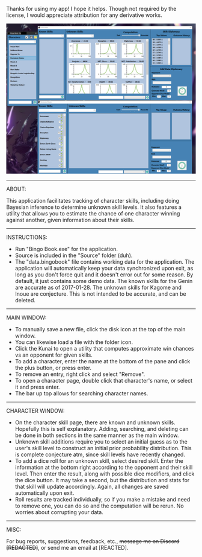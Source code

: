 Thanks for using my app! I hope it helps. Though not required by the license, I would appreciate attribution for any derivative works.

![bingo_book](https://github.com/Nyx-Edelstein/BingoBook/blob/main/bingo_book.PNG)

---

ABOUT:

This application facilitates tracking of character skills, including doing Bayesian inference to determine unknown skill levels. It also features a utility that allows you to estimate the chance of one character winning against another, given information about their skills.

---

INSTRUCTIONS:

* Run "Bingo Book.exe" for the application.
* Source is included in the "Source" folder (duh).
* The "data.bingobook" file contains working data for the application. The application will automatically keep your data synchronized upon exit, as long as you don't force quit and it doesn't error out for some reason. By default, it just contains some demo data. The known skills for the Genin are accurate as of 2017-01-28. The unknown skills for Kagome and Inoue are conjecture. This is not intended to be accurate, and can be deleted.

---

MAIN WINDOW:

* To manually save a new file, click the disk icon at the top of the main window.
* You can likewise load a file with the folder icon.
* Click the Kunai to open a utility that computes approximate win chances vs an opponent for given skills.
* To add a character, enter the name at the bottom of the pane and click the plus button, or press enter.
* To remove an entry, right click and select "Remove".
* To open a character page, double click that character's name, or select it and press enter.
* The bar up top allows for searching character names.

---

CHARACTER WINDOW:

* On the character skill page, there are known and unknown skills. Hopefully this is self explanatory. Adding, searching, and deleting can be done in both sections in the same manner as the main window.
* Unknown skill additions require you to select an initial guess as to the user's skill level to construct an initial prior probability distribution. This is complete conjecture atm, since skill levels have recently changed.
* To add a dice roll for an unknown skill, select desired skill. Enter the information at the bottom right according to the opponent and their skill level. Then enter the result, along with possible dice modifiers, and click the dice button. It may take a second, but the distribution and stats for that skill will update accordingly. Again, all changes are saved automatically upon exit.
* Roll results are tracked individually, so if you make a mistake and need to remove one, you can do so and the computation will be rerun. No worries about corrupting your data.

---

MISC:

For bug reports, suggestions, feedback, etc., ~~message me on Discord [REDACTED]~~, or send me an email at [REACTED].
